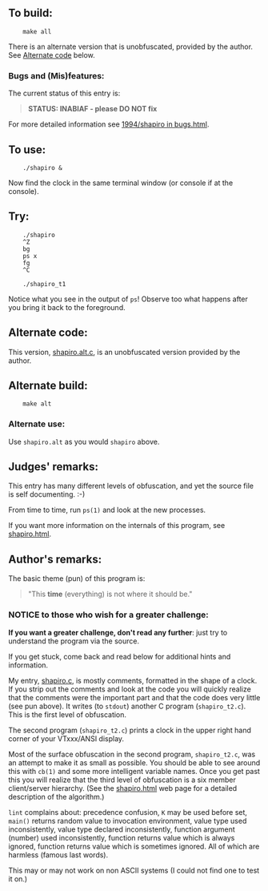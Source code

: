 ## To build:

``` <!---sh-->
    make all
```

There is an alternate version that is unobfuscated, provided by the author. See
[Alternate code](#alternate-code) below.


### Bugs and (Mis)features:

The current status of this entry is:

> **STATUS: INABIAF - please DO NOT fix**<br>

For more detailed information see [1994/shapiro in bugs.html](../../bugs.html#1994_shapiro).


## To use:

``` <!---sh-->
    ./shapiro &
```

Now find the clock in the same terminal window (or console if at the console).


## Try:

``` <!---sh-->
    ./shapiro
    ^Z
    bg
    ps x
    fg
    ^C

    ./shapiro_t1
```

Notice what you see in the output of `ps`! Observe too what happens after you
bring it back to the foreground.


## Alternate code:

This version, [shapiro.alt.c](%%REPO_URL%%/1994/shapiro/shapiro.alt.c), is an
unobfuscated version provided by the author.


## Alternate build:

``` <!---sh-->
    make alt
```


### Alternate use:

Use `shapiro.alt` as you would `shapiro` above.


## Judges' remarks:

This entry has many different levels of obfuscation, and yet the
source file is self documenting.  :-)

From time to time, run `ps(1)` and look at the new processes.

If you want more information on the internals of this program, see
[shapiro.html](shapiro.html).


## Author's remarks:

The basic theme (pun) of this program is:


> "This **time** (everything) is not where it should be."


### NOTICE to those who wish for a greater challenge:

**If you want a greater challenge, don't read any further**:
just try to understand the program via the source.

If you get stuck, come back and read below for additional hints and information.


My entry, [shapiro.c](%%REPO_URL%%/1994/shapiro/shapiro.c), is mostly comments, formatted in the shape of a
clock. If you strip out the comments and look at the code you will
quickly realize that the comments were the important part and that
the code does very little (see pun above). It writes (to `stdout`)
another C program (`shapiro_t2.c`). This is the first level of
obfuscation.

The second program (`shapiro_t2.c`) prints a clock in the upper right hand
corner of your VTxxx/ANSI display.

Most of the surface obfuscation in the second program,
`shapiro_t2.c`, was an attempt to make it as small as possible.
You should be able to see around this with `cb(1)` and some more intelligent
variable names.  Once you get past this you will realize that the third level of
obfuscation is a six member client/server hierarchy.  (See the
[shapiro.html](shapiro.html) web page for a detailed description of the algorithm.)

`lint` complains about: precedence confusion, `K` may be used before set,
`main()` returns random value to invocation environment, value type used
inconsistently, value type declared inconsistently, function argument
(number) used inconsistently, function returns value which is always
ignored, function returns value which is sometimes ignored.
All of which are harmless (famous last words).

This may or may not work on non ASCII systems (I could not find one to
test it on.)


<!--

    Copyright © 1984-2024 by Landon Curt Noll. All Rights Reserved.

    You are free to share and adapt this file under the terms of this license:

        Creative Commons Attribution-ShareAlike 4.0 International (CC BY-SA 4.0)

    For more information, see:

        https://creativecommons.org/licenses/by-sa/4.0/

-->
